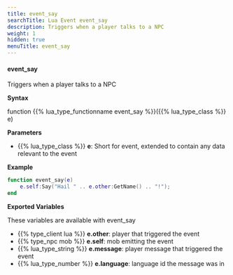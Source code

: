 ```yaml
---
title: event_say
searchTitle: Lua Event event_say
description: Triggers when a player talks to a NPC
weight: 1
hidden: true
menuTitle: event_say
---
```


#### event_say

Triggers when a player talks to a NPC

**Syntax**

function {{% lua_type_functionname event_say %}}({{% lua_type_class %}} e)

**Parameters**

- {{% lua_type_class %}} **e**: Short for event, extended to contain any data relevant to the event

**Example**

```lua
function event_say(e)
    e.self:Say("Hail " .. e.other:GetName() .. "!");        
end
```

**Exported Variables**

These variables are available with event_say
- {{% type_client lua %}} **e.other**: player that triggered the event
- {{% type_npc mob %}} **e.self**: mob emitting the event
- {{% lua_type_string %}} **e.message**: player message that triggered the event
- {{% lua_type_number %}} **e.language**: language id the message was in